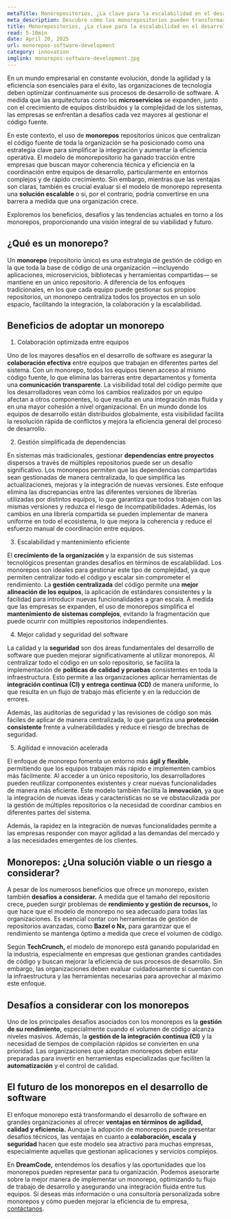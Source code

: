 ```yaml
---
metaTitle: Monorepositorios, ¿La clave para la escalabilidad en el desarrollo de software?
meta_description: Descubre cómo los monorepositorios pueden transformar el flujo de trabajo, mejorar la colaboración entre equipos y optimizar la gestión de dependencias en proyectos de software complejos.
title: Monorepositorios, ¿La clave para la escalabilidad en el desarrollo de software?
read: 5-10min
date: April 20, 2025
url: monorepos-software-development
category: innovation
imglink: monorepos-software-development.jpg
---
```


En un mundo empresarial en constante evolución, donde la agilidad y la eficiencia son esenciales para el éxito, las organizaciones de tecnología deben optimizar continuamente sus procesos de desarrollo de software. A medida que las arquitecturas como los **microservicios** se expanden, junto con el crecimiento de equipos distribuidos y la complejidad de los sistemas, las empresas se enfrentan a desafíos cada vez mayores al gestionar el código fuente.

En este contexto, el uso de **monorepos** repositorios únicos que centralizan el código fuente de toda la organización se ha posicionado como una estrategia clave para simplificar la integración y aumentar la eficiencia operativa. El modelo de monorepositorio ha ganado tracción entre empresas que buscan mayor coherencia técnica y eficiencia en la coordinación entre equipos de desarrollo, particularmente en entornos complejos y de rápido crecimiento. Sin embargo, mientras que las ventajas son claras, también es crucial evaluar si el modelo de monorepo representa una **solución escalable** o si, por el contrario, podría convertirse en una barrera a medida que una organización crece.

Exploremos los beneficios, desafíos y las tendencias actuales en torno a los monorepos, proporcionando una visión integral de su viabilidad y futuro.

## ¿Qué es un monorepo?

Un **monorepo** (repositorio único) es una estrategia de gestión de código en la que toda la base de código de una organización —incluyendo aplicaciones, microservicios, bibliotecas y herramientas compartidas— se mantiene en un único repositorio. A diferencia de los enfoques tradicionales, en los que cada equipo puede gestionar sus propios repositorios, un monorepo centraliza todos los proyectos en un solo espacio, facilitando la integración, la colaboración y la escalabilidad.

## Beneficios de adoptar un monorepo

1. Colaboración optimizada entre equipos

Uno de los mayores desafíos en el desarrollo de software es asegurar la **colaboración efectiva** entre equipos que trabajan en diferentes partes del sistema. Con un monorepo, todos los equipos tienen acceso al mismo código fuente, lo que elimina las barreras entre departamentos y fomenta una **comunicación** **transparente**. La visibilidad total del código permite que los desarrolladores vean cómo los cambios realizados por un equipo afectan a otros componentes, lo que resulta en una integración más fluida y en una mayor cohesión a nivel organizacional.
En un mundo donde los equipos de desarrollo están distribuidos globalmente, esta visibilidad facilita la resolución rápida de conflictos y mejora la eficiencia general del proceso de desarrollo.

2. Gestión simplificada de dependencias

En sistemas más tradicionales, gestionar **dependencias entre proyectos** dispersos a través de múltiples repositorios puede ser un desafío significativo. Los monorepos permiten que las dependencias compartidas sean gestionadas de manera centralizada, lo que simplifica las actualizaciones, mejoras y la integración de nuevas versiones. Este enfoque elimina las discrepancias entre las diferentes versiones de librerías utilizadas por distintos equipos, lo que garantiza que todos trabajen con las mismas versiones y reduzca el riesgo de incompatibilidades.
Además, los cambios en una librería compartida se pueden implementar de manera uniforme en todo el ecosistema, lo que mejora la coherencia y reduce el esfuerzo manual de coordinación entre equipos.

3. Escalabilidad y mantenimiento eficiente

El **crecimiento de la organización** y la expansión de sus sistemas tecnológicos presentan grandes desafíos en términos de escalabilidad. Los monorepos son ideales para gestionar este tipo de complejidad, ya que permiten centralizar todo el código y escalar sin comprometer el rendimiento. La **gestión centralizada** del código permite una **mejor alineación de los equipos**, la aplicación de estándares consistentes y la facilidad para introducir nuevas funcionalidades a gran escala.
A medida que las empresas se expanden, el uso de monorepos simplifica el **mantenimiento de sistemas complejos**, evitando la fragmentación que puede ocurrir con múltiples repositorios independientes.

4. Mejor calidad y seguridad del software

La calidad y la **seguridad** son dos áreas fundamentales del desarrollo de software que pueden mejorar significativamente al utilizar monorepos. Al centralizar todo el código en un solo repositorio, se facilita la implementación de **políticas de calidad y pruebas** consistentes en toda la infraestructura. Esto permite a las organizaciones aplicar herramientas de **integración continua (CI) y entrega continua (CD)** de manera uniforme, lo que resulta en un flujo de trabajo más eficiente y en la reducción de errores.

Además, las auditorías de seguridad y las revisiones de código son más fáciles de aplicar de manera centralizada, lo que garantiza una **protección consistente** frente a vulnerabilidades y reduce el riesgo de brechas de seguridad.

5. Agilidad e innovación acelerada

El enfoque de monorepo fomenta un entorno más **ágil y flexible**, permitiendo que los equipos trabajen más rápido e implementen cambios más fácilmente. Al acceder a un único repositorio, los desarrolladores pueden reutilizar componentes existentes y crear nuevas funcionalidades de manera más eficiente. Este modelo también facilita la **innovación**, ya que la integración de nuevas ideas y características no se ve obstaculizada por la gestión de múltiples repositorios o la necesidad de coordinar cambios en diferentes partes del sistema.

Además, la rapidez en la integración de nuevas funcionalidades permite a las empresas responder con mayor agilidad a las demandas del mercado y a las necesidades emergentes de los clientes.

## Monorepos: ¿Una solución viable o un riesgo a considerar?

A pesar de los numerosos beneficios que ofrece un monorepo, existen también **desafíos a considerar.** A medida que el tamaño del repositorio crece, pueden surgir problemas de **rendimiento y gestión de recursos,** lo que hace que el modelo de monorepo no sea adecuado para todas las organizaciones. Es esencial contar con herramientas de gestión de repositorios avanzadas, como **Bazel o Nx,** para garantizar que el rendimiento se mantenga óptimo a medida que crece el volumen de código.

Según **TechCrunch,** el modelo de monorepo está ganando popularidad en la industria, especialmente en empresas que gestionan grandes cantidades de código y buscan mejorar la eficiencia de sus procesos de desarrollo. Sin embargo, las organizaciones deben evaluar cuidadosamente si cuentan con la infraestructura y las herramientas necesarias para aprovechar al máximo este enfoque.

## Desafíos a considerar con los monorepos

Uno de los principales desafíos asociados con los monorepos es la **gestión de su rendimiento,** especialmente cuando el volumen de código alcanza niveles masivos. Además, la **gestión de la integración continua (CI)** y la necesidad de tiempos de compilación rápidos se convierten en una prioridad. Las organizaciones que adoptan monorepos deben estar preparadas para invertir en herramientas especializadas que faciliten la **automatización** y el control de calidad.

## El futuro de los monorepos en el desarrollo de software

El enfoque monorepo está transformando el desarrollo de software en grandes organizaciones al ofrecer **ventajas en términos de agilidad, calidad y eficiencia.** Aunque la adopción de monorepos puede presentar desafíos técnicos, las ventajas en cuanto a **colaboración, escala y seguridad** hacen que este modelo sea atractivo para muchas empresas, especialmente aquellas que gestionan aplicaciones y servicios complejos.

En **DreamCode,** entendemos los desafíos y las oportunidades que los monorepos pueden representar para tu organización. Podemos asesorarte sobre la mejor manera de implementar un monorepo, optimizando tu flujo de trabajo de desarrollo y asegurando una integración fluida entre tus equipos. Si deseas más información o una consultoría personalizada sobre monorepos y cómo pueden mejorar la eficiencia de tu empresa, [contáctanos](https://www.dreamcodesoft.com/es/contact).
